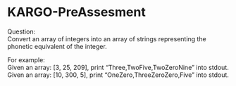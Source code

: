 # KARGO-PreAssesment



Question:<br />
Convert an array of integers into an array of strings representing the phonetic equivalent of the integer.

For example:<br />
Given an array: [3, 25, 209], print “Three,TwoFive,TwoZeroNine” into stdout. <br />
Given an array: [10, 300, 5], print “OneZero,ThreeZeroZero,Five” into stdout.
